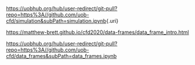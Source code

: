 <https://uobhub.org/hub/user-redirect/git-pull?repo=https%3A//github.com/uob-cfd/simulation&subPath=simulation.ipynb>[](https://uobhub.org/hub/user-redirect/git-pull?repo=https%3A//github.com/uob-cfd/boolean_arrays&subPath=boolean_arrays.ipynb)[](https://matthew-brett.github.io/cfd2020/data-frames/data_frames.html){.uri}

<https://matthew-brett.github.io/cfd2020/data-frames/data_frame_intro.html>

<https://uobhub.org/hub/user-redirect/git-pull?repo=https%3A//github.com/uob-cfd/data_frames&subPath=data_frames.ipynb>

 
